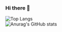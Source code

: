 ### Hi there 👋

![Top Langs](https://github-readme-stats.vercel.app/api/top-langs/?username=Nattyu3&layout=compact)  
![Anurag's GitHub stats](https://github-readme-stats.vercel.app/api?username=Nattyu3&show_icons=true)

<!--
**Nattyu3/Nattyu3** is a ✨ _special_ ✨ repository because its `README.md` (this file) appears on your GitHub profile.

Here are some ideas to get you started:

- 🔭 I’m currently working on ...
- 🌱 I’m currently learning ...
- 👯 I’m looking to collaborate on ...
- 🤔 I’m looking for help with ...
- 💬 Ask me about ...
- 📫 How to reach me: ...
- 😄 Pronouns: ...
- ⚡ Fun fact: ...
-->

